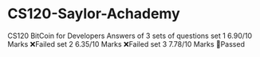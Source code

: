 # CS120-Saylor-Achademy
CS120 BitCoin for Developers Answers of 3 sets of questions
set 1 6.90/10 Marks ❌Failed
set 2 6.35/10 Marks ❌Failed
set 3 7.78/10 Marks 🎉Passed
